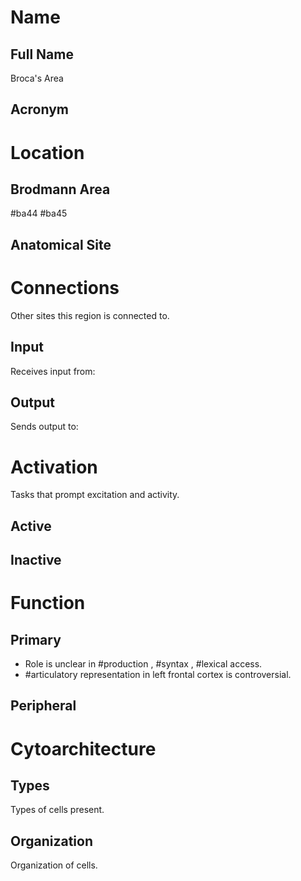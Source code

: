 # Name

## Full Name
Broca's Area

## Acronym

# Location

## Brodmann Area
#ba44 #ba45

## Anatomical Site


# Connections
Other sites this region is connected to.

## Input
Receives input from:

## Output
Sends output to:

# Activation
Tasks that prompt excitation and activity.

## Active

## Inactive

# Function

## Primary
- Role is unclear in #production , #syntax , #lexical access.
- #articulatory representation in left frontal cortex is controversial.

## Peripheral

# Cytoarchitecture

## Types
Types of cells present.

## Organization
Organization of cells.
